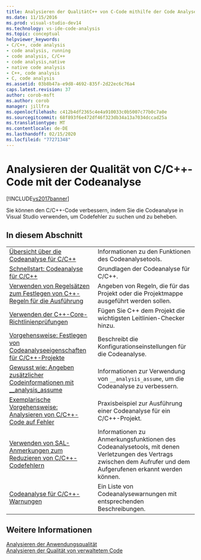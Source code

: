 ```yaml
---
title: Analysieren der QualitätC++ von C-Code mithilfe der Code Analyse | Microsoft-Dokumentation
ms.date: 11/15/2016
ms.prod: visual-studio-dev14
ms.technology: vs-ide-code-analysis
ms.topic: conceptual
helpviewer_keywords:
- C/C++, code analysis
- code analysis, running
- code analysis, C/C++
- code analysis,native
- native code analysis
- C++, code analysis
- C, code analysis
ms.assetid: 03b8b47a-e9d8-4692-835f-2d22ec6c76a4
caps.latest.revision: 37
author: corob-msft
ms.author: corob
manager: jillfra
ms.openlocfilehash: c412b4df2365c4e4a910033c0b5007c77b0c7a0e
ms.sourcegitcommit: 68f893f6e472df46f323db34a13a7034dccad25a
ms.translationtype: MT
ms.contentlocale: de-DE
ms.lasthandoff: 02/15/2020
ms.locfileid: "77271348"
---
```

# <a name="analyzing-cc-code-quality-by-using-code-analysis"></a>Analysieren der Qualität von C/C++-Code mit der Codeanalyse
[!INCLUDE[vs2017banner](../includes/vs2017banner.md)]

Sie können den C/C++-Code verbessern, indem Sie die Codeanalyse in Visual Studio verwenden, um Codefehler zu suchen und zu beheben.  
  
## <a name="in-this-section"></a>In diesem Abschnitt  
  
|||  
|-|-|  
|[Übersicht über die Codeanalyse für C/C++](../code-quality/code-analysis-for-c-cpp-overview.md)|Informationen zu den Funktionen des Codeanalysetools.|  
|[Schnellstart: Codeanalyse für C/C++](../code-quality/quick-start-code-analysis-for-c-cpp.md)|Grundlagen der Codeanalyse für C/C++.|  
|[Verwenden von Regelsätzen zum Festlegen von C++-Regeln für die Ausführung](../code-quality/using-rule-sets-to-specify-the-cpp-rules-to-run.md)|Angeben von Regeln, die für das Projekt oder die Projektmappe ausgeführt werden sollen.|  
|[Verwenden der C++-Core-Richtlinienprüfungen](../code-quality/using-the-cpp-core-guidelines-checkers.md)|Fügen Sie C++ dem Projekt die wichtigsten Leitlinien-Checker hinzu.|  
|[Vorgehensweise: Festlegen von Codeanalyseeigenschaften für C/C++-Projekte](../code-quality/how-to-set-code-analysis-properties-for-c-cpp-projects.md)|Beschreibt die Konfigurationseinstellungen für die Codeanalyse.|  
|[Gewusst wie: Angeben zusätzlicher Codeinformationen mit __analysis_assume](../code-quality/how-to-specify-additional-code-information-by-using-analysis-assume.md)|Informationen zur Verwendung von `__analysis_assume`, um die Codeanalyse zu verbessern.|  
|[Exemplarische Vorgehensweise: Analysieren von C/C++-Code auf Fehler](../code-quality/walkthrough-analyzing-c-cpp-code-for-defects.md)|Praxisbeispiel zur Ausführung einer Codeanalyse für ein C/C++-Projekt.|  
|[Verwenden von SAL-Anmerkungen zum Reduzieren von C/C++-Codefehlern](../code-quality/using-sal-annotations-to-reduce-c-cpp-code-defects.md)|Informationen zu Anmerkungsfunktionen des Codeanalysetools, mit denen Verletzungen des Vertrags zwischen dem Aufrufer und dem Aufgerufenen erkannt werden können.|  
|[Codeanalyse für C/C++-Warnungen](../code-quality/code-analysis-for-c-cpp-warnings.md)|Ein Liste von Codeanalysewarnungen mit entsprechenden Beschreibungen.|  
  
## <a name="see-also"></a>Weitere Informationen  
 [Analysieren der Anwendungsqualität](../code-quality/analyzing-application-quality-by-using-code-analysis-tools.md)   
 [Analysieren der Qualität von verwaltetem Code](../code-quality/analyzing-managed-code-quality-by-using-code-analysis.md)
